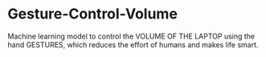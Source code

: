 # Gesture-Control-Volume
Machine learning model to control the VOLUME OF THE LAPTOP  using the hand GESTURES, which reduces the effort of humans and makes life smart.
